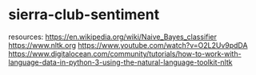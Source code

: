 # sierra-club-sentiment

resources: 
https://en.wikipedia.org/wiki/Naive_Bayes_classifier
https://www.nltk.org
https://www.youtube.com/watch?v=O2L2Uv9pdDA
https://www.digitalocean.com/community/tutorials/how-to-work-with-language-data-in-python-3-using-the-natural-language-toolkit-nltk
